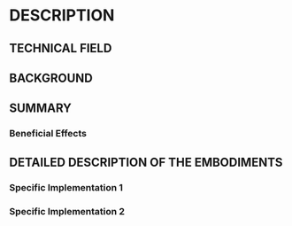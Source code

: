 # DESCRIPTION

## TECHNICAL FIELD

## BACKGROUND

## SUMMARY

### Beneficial Effects

## DETAILED DESCRIPTION OF THE EMBODIMENTS

### Specific Implementation 1

### Specific Implementation 2

